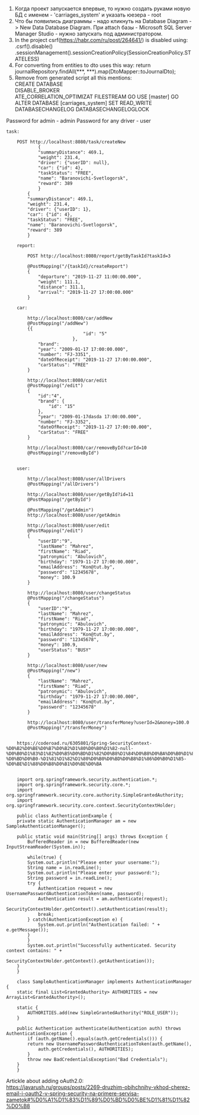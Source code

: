 1. Когда проект запускается впервые, то нужно создать  руками новую БД с именем  -  'carriages_system' и
 указать юезера - root
2. Что бы появились диаграммы - надо кликнуть на Database Diagram -> New Data Database Diagram.
При attach базы - Microsoft SQL Server Manager Studio - нужно запускать под администратором.
2. In the project csrf(https://habr.com/ru/post/264641/) is disabled using:
			.csrf().disable()
				.sessionManagement().sessionCreationPolicy(SessionCreationPolicy.STATELESS)
3. For converting from entities to dto uses this way:
        return journalRepository.findAll(***, ***).map(DtoMapper::toJournalDto);		
4. Remove from generated script all this mentions:        
    CREATE DATABASE        
    DISABLE_BROKER	
    ATE_CORRELATION_OPTIMIZAT
    FILESTREAM
    GO
    USE [master]
    GO
    ALTER DATABASE [carriages_system] SET  READ_WRITE 
    DATABASECHANGELOG
    DATABASECHANGELOGLOCK

Password for admin - admin
Password for any driver - user

    task:
    
        POST http://localhost:8080/task/createNew
                {
                "summaryDistance": 469.1,
                "weight": 231.4,
                "driver": {"userID": null},
                "car": {"id": 4},
                "taskStatus": "FREE",
                "name": "Baranovichi-Svetlogorsk",
                "reward": 389
                }
            {
            "summaryDistance": 469.1,
            "weight": 231.4,
            "driver": {"userID": 1},
            "car": {"id": 4},
            "taskStatus": "FREE",
            "name": "Baranovichi-Svetlogorsk",
            "reward": 389
            }
        
        report:
        
            POST http://localhost:8080/report/getByTaskId?taskId=3
            
            @PostMapping("/{taskId}/createReport")
            {
                "departure": "2019-11-27 11:00:00.000",
                "weight": 111.1,
                "distance": 311.1,
                "arrival": "2019-11-27 17:00:00.000"
            }
        
        car:
        
            http://localhost:8080/car/addNew
            @PostMapping("/addNew")
            {{
                                 "id": "5"
                             },
                "brand": 
                "year": "2009-01-17 17:00:00.000",
                "number": "FJ-3351",
                "dateOfReceipt": "2019-11-27 17:00:00.000",
                "carStatus": "FREE"
            }
            
            http://localhost:8080/car/edit
            @PostMapping("/edit")
            {
                "id":"4",
                "brand": {
                    "id": "15"
                },
                "year": "2009-01-17dasda 17:00:00.000",
                "number": "FJ-3352",
                "dateOfReceipt": "2019-11-27 17:00:00.000",
                "carStatus": "FREE"
            }
            
            http://localhost:8080/car/removeById?carId=10
            @PostMapping("/removeById")
        
        
        user:
        
            http://localhost:8080/user/allDrivers
            @PostMapping("/allDrivers")
                
            http://localhost:8080/user/getById?id=11
            @PostMapping("/getById")
        
            @PostMapping("/getAdmin")
            http://localhost:8080/user/getAdmin
        
            http://localhost:8080/user/edit
            @PostMapping("/edit")
            {
                "userID":"9",
                "lastName": "Mahrez",
                "firstName": "Riad",
                "patronymic": "Abulovich",
                "birthday": "1979-11-27 17:00:00.000",
                "emailAddress": "Kon@tut.by",
                "password": "12345678",
                "money": 100.9
            }
        
            http://localhost:8080/user/changeStatus
            @PostMapping("/changeStatus")
            {
                "userID":"9",
                "lastName": "Mahrez",
                "firstName": "Riad",
                "patronymic": "Abulovich",
                "birthday": "1979-11-27 17:00:00.000",
                "emailAddress": "Kon@tut.by",
                "password": "12345678",
                "money": 100.9,
                "userStatus": "BUSY"
            }
        
            http://localhost:8080/user/new
            @PostMapping("/new")
            {
                "lastName": "Mahrez",
                "firstName": "Riad",
                "patronymic": "Abulovich",
                "birthday": "1979-11-27 17:00:00.000",
                "emailAddress": "Kon@tut.by",
                "password": "12345678"
            }
            
            http://localhost:8080/user/transferMoney?userId=2&money=100.0
            @PostMapping("/transferMoney")
            
            
        https://coderoad.ru/6305801/Spring-SecurityContext-%D0%B2%D0%BE%D0%B7%D0%B2%D1%80%D0%B0%D1%82-null-%D0%B0%D1%83%D1%82%D0%B5%D0%BD%D1%82%D0%B8%D1%84%D0%B8%D0%BA%D0%B0%D1%86%D0%B8%D0%B8-%D0%BD%D0%B0-%D1%81%D1%82%D1%80%D0%B0%D0%BD%D0%B8%D1%86%D0%B0%D1%85-%D0%BE%D1%88%D0%B8%D0%B1%D0%BE%D0%BA
        
        
        import org.springframework.security.authentication.*;
        import org.springframework.security.core.*;
        import org.springframework.security.core.authority.SimpleGrantedAuthority;
        import org.springframework.security.core.context.SecurityContextHolder;
        
        public class AuthenticationExample {
        private static AuthenticationManager am = new SampleAuthenticationManager();
        
        public static void main(String[] args) throws Exception {
            BufferedReader in = new BufferedReader(new InputStreamReader(System.in));
        
            while(true) {
            System.out.println("Please enter your username:");
            String name = in.readLine();
            System.out.println("Please enter your password:");
            String password = in.readLine();
            try {
                Authentication request = new UsernamePasswordAuthenticationToken(name, password);
                Authentication result = am.authenticate(request);
                SecurityContextHolder.getContext().setAuthentication(result);
                break;
            } catch(AuthenticationException e) {
                System.out.println("Authentication failed: " + e.getMessage());
            }
            }
            System.out.println("Successfully authenticated. Security context contains: " +
                    SecurityContextHolder.getContext().getAuthentication());
        }
        }
        
        class SampleAuthenticationManager implements AuthenticationManager {
        static final List<GrantedAuthority> AUTHORITIES = new ArrayList<GrantedAuthority>();
        
        static {
            AUTHORITIES.add(new SimpleGrantedAuthority("ROLE_USER"));
        }
        
        public Authentication authenticate(Authentication auth) throws AuthenticationException {
            if (auth.getName().equals(auth.getCredentials())) {
            return new UsernamePasswordAuthenticationToken(auth.getName(),
                auth.getCredentials(), AUTHORITIES);
            }
            throw new BadCredentialsException("Bad Credentials");
        }
        }
        
Artickle about adding oAuth2.0:        
https://javarush.ru/groups/posts/2269-druzhim-obihchnihy-vkhod-cherez-email-i-oauth2-v-spring-security-na-primere-servisa-zametok#%D0%A1%D1%83%D1%89%D0%BD%D0%BE%D1%81%D1%82%D0%B8